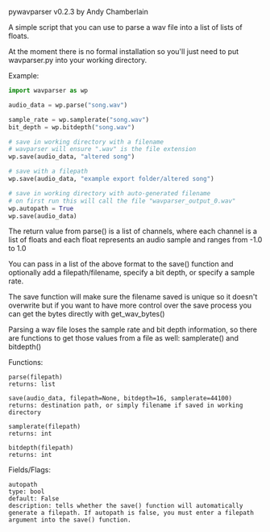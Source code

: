 pywavparser v0.2.3 by Andy Chamberlain

A simple script that you can use to parse a wav file into a list of lists of floats.

At the moment there is no formal installation so you'll just need to put wavparser.py into your working directory.

Example:

```python
import wavparser as wp

audio_data = wp.parse("song.wav")

sample_rate = wp.samplerate("song.wav")
bit_depth = wp.bitdepth("song.wav")

# save in working directory with a filename
# wavparser will ensure ".wav" is the file extension
wp.save(audio_data, "altered song")

# save with a filepath
wp.save(audio_data, "example export folder/altered song")

# save in working directory with auto-generated filename
# on first run this will call the file "wavparser_output_0.wav"
wp.autopath = True
wp.save(audio_data)
```

The return value from parse() is a list of channels, where each channel is a list of floats and each float represents an audio sample and ranges from -1.0 to 1.0

You can pass in a list of the above format to the save() function and optionally add a filepath/filename, specify a bit depth, or specify a sample rate.

The save function will make sure the filename saved is unique so it doesn't overwrite but if you want to have more control over the save process you can get the bytes directly with get_wav_bytes()

Parsing a wav file loses the sample rate and bit depth information, so there are functions to get those values from a file as well: samplerate() and bitdepth()

Functions:

	parse(filepath)
	returns: list

	save(audio_data, filepath=None, bitdepth=16, samplerate=44100)
	returns: destination path, or simply filename if saved in working directory

	samplerate(filepath)
	returns: int

	bitdepth(filepath)
	returns: int

Fields/Flags:
	
	autopath
	type: bool
	default: False
	description: tells whether the save() function will automatically generate a filepath. If autopath is false, you must enter a filepath argument into the save() function.